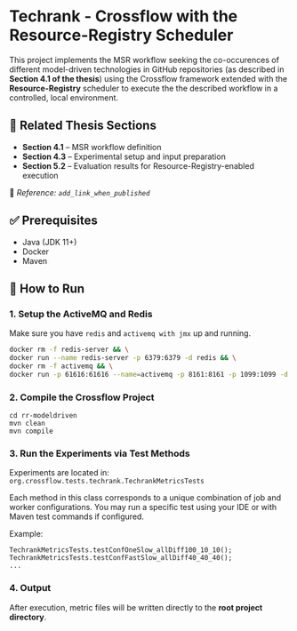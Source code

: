 # Techrank - Crossflow with the Resource-Registry Scheduler
This project implements the MSR workflow seeking the co-occurences of different model-driven technologies in GitHub repositories (as described in **Section 4.1 of the thesis**) using the Crossflow framework extended with the **Resource-Registry** scheduler to execute the the described workflow in a controlled, local environment.

## 📘 Related Thesis Sections

- **Section 4.1** – MSR workflow definition
- **Section 4.3** – Experimental setup and input preparation
- **Section 5.2** – Evaluation results for Resource-Registry-enabled execution

📎 *Reference: `add_link_when_published`*

## ✅ Prerequisites

- Java (JDK 11+)
- Docker
- Maven

## 🚀 How to Run
### 1. Setup the ActiveMQ and Redis
Make sure you have `redis` and `activemq with jmx` up and running.

```bash
docker rm -f redis-server && \
docker run --name redis-server -p 6379:6379 -d redis && \
docker rm -f activemq && \
docker run -p 61616:61616 --name=activemq -p 8161:8161 -p 1099:1099 -d antonw/activemq-jmx
```
### 2. Compile the Crossflow Project
```
cd rr-modeldriven
mvn clean
mvn compile
```
### 3.  Run the Experiments via Test Methods
Experiments are located in:
```org.crossflow.tests.techrank.TechrankMetricsTests```


Each method in this class corresponds to a unique combination of job and worker configurations. You may run a specific test using your IDE or with Maven test commands if configured.

Example:
```
TechrankMetricsTests.testConfOneSlow_allDiff100_10_10();
TechrankMetricsTests.testConfFastSlow_allDiff40_40_40();
...
```
### 4. Output
After execution, metric files will be written directly to the **root project directory**.

